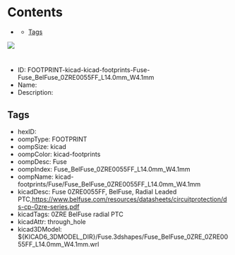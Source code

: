 



Contents
========

* [](#)
	* [Tags](#tags)
  
![][im]
# 

- ID: FOOTPRINT-kicad-kicad-footprints-Fuse-Fuse_BelFuse_0ZRE0055FF_L14.0mm_W4.1mm
- Name: 
- Description: 

## Tags

- hexID: 
- oompType: FOOTPRINT
- oompSize: kicad
- oompColor: kicad-footprints
- oompDesc: Fuse
- oompIndex: Fuse_BelFuse_0ZRE0055FF_L14.0mm_W4.1mm
- oompName: kicad-footprints/Fuse/Fuse_BelFuse_0ZRE0055FF_L14.0mm_W4.1mm
- kicadDesc: Fuse 0ZRE0055FF, BelFuse, Radial Leaded PTC,https://www.belfuse.com/resources/datasheets/circuitprotection/ds-cp-0zre-series.pdf
- kicadTags: 0ZRE BelFuse radial PTC
- kicadAttr: through_hole
- kicad3DModel: ${KICAD6_3DMODEL_DIR}/Fuse.3dshapes/Fuse_BelFuse_0ZRE_0ZRE0055FF_L14.0mm_W4.1mm.wrl



[im]: image.png

